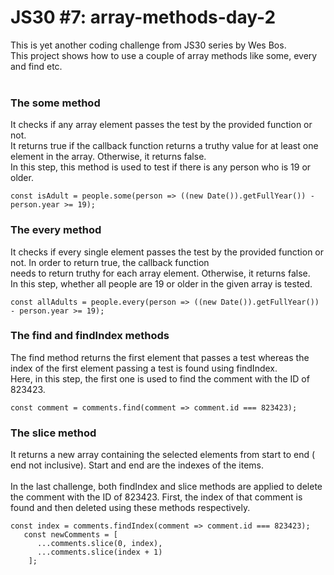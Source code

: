 # JS30 #7: array-methods-day-2
This is yet another coding challenge from JS30 series by Wes Bos.<br>
This project shows how to use a couple of array methods like some, every and find etc.<br><br>
### The some method
It checks if any array element passes the test by the provided function or not.<br>
It returns true if the callback function returns a truthy value for at least one element in the array. Otherwise, it returns false.<br>
In this step, this method is used to test if there is any person who is 19 or older.
```
const isAdult = people.some(person => ((new Date()).getFullYear()) - person.year >= 19);
```
### The every method
It checks if every single element passes the test by the provided function or not. In order to return true, the callback function<br> 
needs to return truthy for each array element. Otherwise, it returns false.<br>
In this step, whether all people are 19 or older in the given array is tested.
```
const allAdults = people.every(person => ((new Date()).getFullYear()) - person.year >= 19);
```
### The find and findIndex methods
The find method returns the first element that passes a test whereas the index of the first element passing a test is found using findIndex.<br>
Here, in this step, the first one is used to find the comment with the ID of 823423.
```
const comment = comments.find(comment => comment.id === 823423);
```
### The slice method
It returns a new array containing the selected elements from start to end ( end not inclusive). Start and end are the indexes of the items.<br><br>
In the last challenge, both findIndex and slice methods are applied to delete the comment with the ID of 823423. First, the index of that comment is found
and then deleted using these methods respectively.
```
const index = comments.findIndex(comment => comment.id === 823423);
   const newComments = [
      ...comments.slice(0, index),
      ...comments.slice(index + 1)
    ];
```


